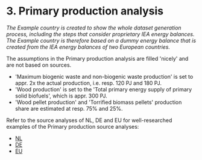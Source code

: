 # 3. Primary production analysis

*The Example country is created to show the whole dataset generation process, including the steps that consider proprietary IEA energy balances. The Example country is therefore based on a *dummy* energy balance that is created from the IEA energy balances of two European countries.*

The assumptions in the Primary production analysis are filled 'nicely' and are not based on sources.

- 'Maximum biogenic waste and non-biogenic waste production' is set to appr. 2x the actual production, i.e. resp. 120 PJ and 180 PJ.
- 'Wood production' is set to the 'Total primary energy supply of primary solid biofuels', which is appr. 300 PJ.
- 'Wood pellet production' and 'Torrified biomass pellets' production share are estimated at resp. 75% and 25%.

Refer to the source analyses of NL, DE and EU for well-researched examples of the Primary production source analyses:

- [NL](../../../nl/2011/3_primary_production/3_primary_production_source_analysis.md)
- [DE](../../../de/2011/3_primary_production/3_primary_production_source_analysis.md)
- [EU](../../../eu/2011/3_primary_production/3_primary_production_source_analysis.md)
